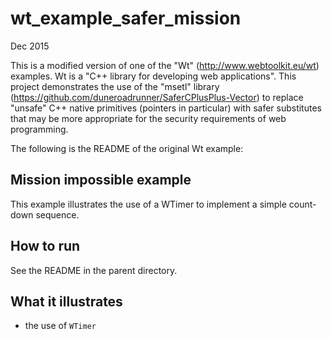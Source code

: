 wt_example_safer_mission
========================
Dec 2015

This is a modified version of one of the "Wt" (http://www.webtoolkit.eu/wt) examples. Wt is a "C++ library for developing web applications". This project demonstrates the use of the "msetl" library (https://github.com/duneroadrunner/SaferCPlusPlus-Vector) to replace "unsafe" C++ native primitives (pointers in particular) with safer substitutes that may be more appropriate for the security requirements of web programming.


The following is the README of the original Wt example:

Mission impossible example
--------------------------

This example illustrates the use of a WTimer to implement a simple
count-down sequence.

How to run
----------

See the README in the parent directory.

What it illustrates
-------------------

- the use of `WTimer`
